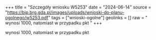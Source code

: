 +++
title = "Szczegóły wniosku W5253"
date = "2024-06-14"
source = "https://bip.brg.gda.pl/images/uploads/wnioski-do-planu-ogolnego/w5253.pdf"
tags = ["wnioski-ogolne"]
geolinks = []
raw = " wynosi 1000, natomiast w przypadku pkt "
+++

 wynosi 1000, natomiast w przypadku pkt 


